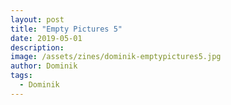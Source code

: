 ```yaml
---
layout: post
title: "Empty Pictures 5"
date: 2019-05-01
description: 
image: /assets/zines/dominik-emptypictures5.jpg
author: Dominik
tags:
  - Dominik
---
```


